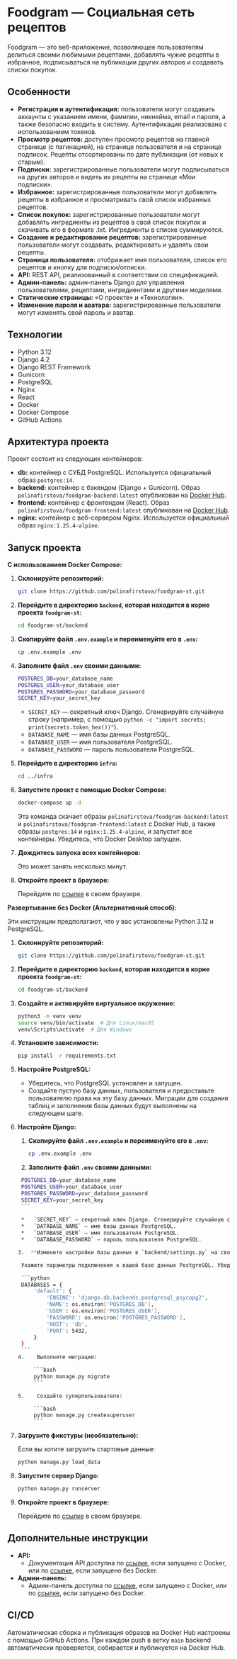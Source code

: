 # Foodgram — Социальная сеть рецептов

Foodgram — это веб-приложение, позволяющее пользователям делиться своими любимыми рецептами, добавлять чужие рецепты в избранное, подписываться на публикации других авторов и создавать списки покупок.

## Особенности

*   **Регистрация и аутентификация:** пользователи могут создавать аккаунты с указанием имени, фамилии, никнейма, email и пароля, а также безопасно входить в систему. Аутентификация реализована с использованием токенов.
*   **Просмотр рецептов:** доступен просмотр рецептов на главной странице (с пагинацией), на странице пользователя и на странице подписок. Рецепты отсортированы по дате публикации (от новых к старым).
*   **Подписки:** зарегистрированные пользователи могут подписываться на других авторов и видеть их рецепты на странице «Мои подписки».
*   **Избранное:** зарегистрированные пользователи могут добавлять рецепты в избранное и просматривать свой список избранных рецептов.
*   **Список покупок:** зарегистрированные пользователи могут добавлять ингредиенты из рецептов в свой список покупок и скачивать его в формате .txt. Ингредиенты в списке суммируются.
*   **Создание и редактирование рецептов:** зарегистрированные пользователи могут создавать, редактировать и удалять свои рецепты.
*   **Страница пользователя:** отображает имя пользователя, список его рецептов и кнопку для подписки/отписки.
*   **API:** REST API, реализованный в соответствии со спецификацией.
*   **Админ-панель:** админ-панель Django для управления пользователями, рецептами, ингредиентами и другими моделями.
*   **Статические страницы:** «О проекте» и «Технологии».
*   **Изменение пароля и аватара:** зарегистрированные пользователи могут изменять свой пароль и аватар.

## Технологии

*   Python 3.12
*   Django 4.2
*   Django REST Framework
*   Gunicorn
*   PostgreSQL
*   Nginx
*   React
*   Docker
*   Docker Compose
*   GitHub Actions

## Архитектура проекта

Проект состоит из следующих контейнеров:

*   **db:** контейнер с СУБД PostgreSQL. Используется официальный образ `postgres:14`.
*   **backend:** контейнер с бэкендом (Django + Gunicorn). Образ `polinafirstova/foodgram-backend:latest` опубликован на [Docker Hub](https://hub.docker.com/).
*   **frontend:** контейнер с фронтендом (React). Образ `polinafirstova/foodgram-frontend:latest` опубликован на [Docker Hub](https://hub.docker.com/).
*   **nginx:** контейнер с веб-сервером Nginx. Используется официальный образ `nginx:1.25.4-alpine`.


## Запуск проекта

**С использованием Docker Compose:**

1.  **Склонируйте репозиторий:**

    ```bash
    git clone https://github.com/polinafirstova/foodgram-st.git
    ```

2. **Перейдите в директорию `backend`, которая находится в корне проекта `foodgram-st`:**

    ```bash
    cd foodgram-st/backend
    ```

3.  **Скопируйте файл `.env.example` и переименуйте его в `.env`:**

    ```bash
    cp .env.example .env
    ```
4.  **Заполните файл `.env` своими данными:**

    ```bash
    POSTGRES_DB=your_database_name
    POSTGRES_USER=your_database_user
    POSTGRES_PASSWORD=your_database_password
    SECRET_KEY=your_secret_key
    ```
    
    *   `SECRET_KEY` — cекретный ключ Django. Сгенерируйте случайную строку (например, с помощью `python -c "import secrets; print(secrets.token_hex())"`).
    *   `DATABASE_NAME` — имя базы данных PostgreSQL.
    *   `DATABASE_USER` — имя пользователя PostgreSQL.
    *   `DATABASE_PASSWORD` — пароль пользователя PostgreSQL.

5.  **Перейдите в директорию `infra`:**

    ```bash
    cd ../infra
    ```

6.  **Запустите проект с помощью Docker Compose:**

    ```bash
    docker-compose up -d
    ```

    Эта команда скачает образы `polinafirstova/foodgram-backend:latest` и `polinafirstova/foodgram-frontend:latest` с Docker Hub, а также образы `postgres:14` и `nginx:1.25.4-alpine`, и запустит все контейнеры. Убедитесь, что Docker Desktop запущен.

7.  **Дождитесь запуска всех контейнеров:**

    Это может занять несколько минут.

8.  **Откройте проект в браузере:**

    Перейдите по [ссылке](http://localhost/) в своем браузере.

**Развертывание без Docker (Альтернативный способ):**

Эти инструкции предполагают, что у вас установлены Python 3.12 и PostgreSQL.

1.  **Склонируйте репозиторий:**

    ```bash
    git clone https://github.com/polinafirstova/foodgram-st.git
    ```

2.  **Перейдите в директорию `backend`, которая находится в корне проекта `foodgram-st`:**
    ```bash
    cd foodgram-st/backend
    ```

3.  **Создайте и активируйте виртуальное окружение:**

    ```bash
    python3 -m venv venv
    source venv/bin/activate  # Для Linux/macOS
    venv\Scripts\activate  # Для Windows
    ```

4.  **Установите зависимости:**

    ```bash
    pip install -r requirements.txt
    ```

5.  **Настройте PostgreSQL:**

    *   Убедитесь, что PostgreSQL установлен и запущен.
    *   Создайте пустую базу данных, пользователя и предоставьте пользователю права на эту базу данных. Миграции для создания таблиц и заполнения базы данных будут выполнены на следующем шаге.

6.  **Настройте Django:**

    1.    **Скопируйте файл `.env.example` и переименуйте его в `.env`:**

            ```bash
            cp .env.example .env
            ```
    2.  **Заполните файл `.env` своими данными:**

       ```bash
        POSTGRES_DB=your_database_name
        POSTGRES_USER=your_database_user
        POSTGRES_PASSWORD=your_database_password
        SECRET_KEY=your_secret_key
        ```
        
        *   `SECRET_KEY` — cекретный ключ Django. Сгенерируйте случайную строку (например, с помощью `python -c "import secrets; print(secrets.token_hex())"`).
        *   `DATABASE_NAME` — имя базы данных PostgreSQL.
        *   `DATABASE_USER` — имя пользователя PostgreSQL.
        *   `DATABASE_PASSWORD` — пароль пользователя PostgreSQL.

    3.  **Измените настройки базы данных в `backend/settings.py` на свои:**

        Укажите параметры подключения к вашей базе данных PostgreSQL. Убедитесь, что значения `HOST` и `PORT` соответствуют настройкам вашей базы данных. Для локального запуска PostgreSQL `HOST` может быть `localhost` или `127.0.0.1.`. `PORT` обычно равен `5432` для PostgreSQL.

        ```python
        DATABASES = {
            'default': {
                'ENGINE': 'django.db.backends.postgresql_psycopg2',
                'NAME': os.environ['POSTGRES_DB'],
                'USER': os.environ['POSTGRES_USER'],
                'PASSWORD': os.environ['POSTGRES_PASSWORD'],
                'HOST': 'db',
                'PORT': 5432,
            }
        }
        ```
    4.    Выполните миграции:

            ```bash
            python manage.py migrate
            ```

    5.    Создайте суперпользователя:

            ```bash
            python manage.py createsuperuser
            ```

7.  **Загрузите фикстуры (необязательно):**

    Если вы хотите загрузить стартовые данные:

    ```bash
    python manage.py load_data
    ```

8.  **Запустите сервер Django:**

    ```bash
    python manage.py runserver
    ```
    
9.  **Откройте проект в браузере:**

    Перейдите по [ссылке](http://localhost:8000/) в своем браузере.

## Дополнительные инструкции

*   **API:**
    *   Документация API доступна по [ссылке](http://localhost/api/docs/), если запущено с Docker, или по [ссылке](http://localhost:8000/api/docs/), если запущено без Docker.
*   **Админ-панель:**
    *   Админ-панель доступна по [ссылке](`http://localhost/admin/), если запущено с Docker, или по [ссылке](http://localhost:8000/admin/), если запущено без Docker.

## CI/CD

Автоматическая сборка и публикация образов на Docker Hub настроены с помощью GitHub Actions. При каждом push в ветку `main` backend автоматически проверяется, собирается и публикуется на Docker Hub.
